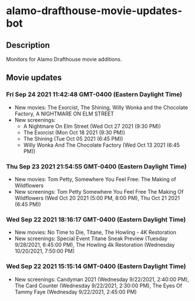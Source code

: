 # alamo-drafthouse-movie-updates-bot

## Description

Monitors for Alamo Drafthouse movie additions.

## Movie updates
### Fri Sep 24 2021 11:42:48 GMT-0400 (Eastern Daylight Time)
* New movies: The Exorcist, The Shining, Willy Wonka and the Chocolate Factory, A NIGHTMARE ON ELM STREET
* New screenings: 
    * A Nightmare On Elm Street (Wed Oct 27 2021 (9:30 PM))
    * The Exorcist (Mon Oct 18 2021 (9:30 PM))
    * The Shining (Tue Oct 05 2021 (6:45 PM))
    * Willy Wonka And The Chocolate Factory (Wed Oct 13 2021 (6:45 PM))


### Thu Sep 23 2021 21:54:55 GMT-0400 (Eastern Daylight Time)

- New movies: Tom Petty, Somewhere You Feel Free: The Making of Wildflowers
- New screenings: Tom Petty Somewhere You Feel Free The Making Of Wildflowers (Wed Oct 20 2021 (5:00 PM, 8:00 PM), Thu Oct 21 2021 (6:45 PM))

### Wed Sep 22 2021 18:16:17 GMT-0400 (Eastern Daylight Time)

- New movies: No Time to Die, Titane, The Howling - 4K Restoration
- New screenings: Special Event Titane Sneak Preview (Tuesday 9/28/2021, 6:45:00 PM), The Howling 4k Restoration (Wednesday 10/20/2021, 7:50:00 PM)

### Wed Sep 22 2021 15:15:14 GMT-0400 (Eastern Daylight Time)

- New screenings: Candyman 2021 (Wednesday 9/22/2021, 2:40:00 PM), The Card Counter (Wednesday 9/22/2021, 2:30:00 PM), The Eyes Of Tammy Faye (Wednesday 9/22/2021, 2:45:00 PM)
